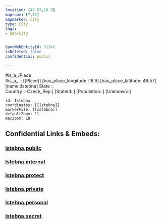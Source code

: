 ```yaml
---
location: [49.57,18.9] 
mapzoom: [7,12] 
mapmarker: city 
type: City
tags:
- geo/City


SpocWebEntityId: 31142
isDeleted: false
confidential: public

---
```

#is_a_/Place  
#is_a_ :: [[Place]] 
[has_place_longitude::18.9] 
[has_place_latitude::49.57] 
[name::Istebna] 
State ::  
Country :: Czech_Rep.] 
[StateId::] 
[Population::] 
[Unknown::] 


```leaflet
id: Istebna
coordinates: [[Istebna]] 
markerFile: [[Istebna]] 
defaultZoom: 11 
maxZoom: 18
```


## Confidential Links & Embeds: 

### [Istebna.public](/_public/\Earth\Continent\Europe\Europe~East\Poland\Provinces~Poland\Silesian\CityIstebna.public.md) 

### [Istebna.internal](/_internal/\Earth\Continent\Europe\Europe~East\Poland\Provinces~Poland\Silesian\CityIstebna.internal.md) 

### [Istebna.protect](/_protect/\Earth\Continent\Europe\Europe~East\Poland\Provinces~Poland\Silesian\CityIstebna.protect.md) 

### [Istebna.private](/_private/\Earth\Continent\Europe\Europe~East\Poland\Provinces~Poland\Silesian\CityIstebna.private.md) 

### [Istebna.personal](/_personal/\Earth\Continent\Europe\Europe~East\Poland\Provinces~Poland\Silesian\CityIstebna.personal.md) 

### [Istebna.secret](/_secret/\Earth\Continent\Europe\Europe~East\Poland\Provinces~Poland\Silesian\CityIstebna.secret.md)

